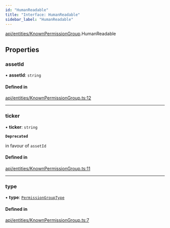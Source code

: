 ```yaml
---
id: "HumanReadable"
title: "Interface: HumanReadable"
sidebar_label: "HumanReadable"
---
```


[api/entities/KnownPermissionGroup](../../../../../modules/API/Entities/KnownPermissionGroup/KnownPermissionGroup.md).HumanReadable

## Properties

### assetId

• **assetId**: `string`

#### Defined in

[api/entities/KnownPermissionGroup.ts:12](https://github.com/PolymeshAssociation/polymesh-sdk/blob/c8da9dfce/src/api/entities/KnownPermissionGroup.ts#L12)

___

### ticker

• **ticker**: `string`

**`Deprecated`**

in favour of `assetId`

#### Defined in

[api/entities/KnownPermissionGroup.ts:11](https://github.com/PolymeshAssociation/polymesh-sdk/blob/c8da9dfce/src/api/entities/KnownPermissionGroup.ts#L11)

___

### type

• **type**: [`PermissionGroupType`](../../../../../enums/API/Entities/Types/PermissionGroupType/PermissionGroupType.md)

#### Defined in

[api/entities/KnownPermissionGroup.ts:7](https://github.com/PolymeshAssociation/polymesh-sdk/blob/c8da9dfce/src/api/entities/KnownPermissionGroup.ts#L7)
